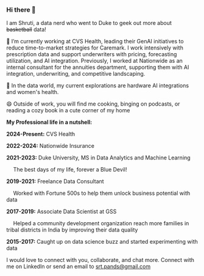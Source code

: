 ### Hi there 👋

I am Shruti, a data nerd who went to Duke to geek out more about ~~basketball~~ data! 

🔭 I’m currently working at CVS Health, leading their GenAI initiatives to reduce time-to-market strategies for Caremark. I work intensively with prescription data and support underwriters with pricing, forecasting utilization, and AI integration. Previously, I worked at Nationwide as an internal consultant for the annuities department, supporting them with AI integration, underwriting, and competitive landscaping. 


🌱 In the data world, my current explorations are hardware AI integrations and women's health. 


😄 Outside of work, you will find me cooking, binging on podcasts, or reading a cozy book in a cute corner of my home


**My Professional life in a nutshell:**

**2024-Present:** CVS Health

**2022-2024:** Nationwide Insurance 


**2021-2023:** Duke University, MS in Data Analytics and Machine Learning

&emsp; The best days of my life, forever a Blue Devil!


**2019-2021:** Freelance Data Consultant

&emsp; Worked with Fortune 500s to help them unlock business potential with data


**2017-2019:** Associate Data Scientist at GSS

&emsp; Helped a community development organization reach more families in tribal districts in India by improving their data quality


**2015-2017:** Caught up on data science buzz and started experimenting with data


I would love to connect with you, collaborate, and chat more. Connect with me on LinkedIn or send an email to srt.pands@gmail.com
